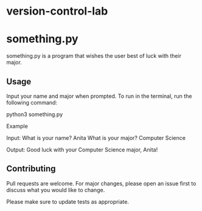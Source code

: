 # version-control-lab

# something.py

something.py is a program that wishes the user best of luck with their major.

## Usage

Input your name and major when prompted. To run in the terminal, run the following command: 

python3 something.py

Example 

Input:
What is your name?
Anita
What is your major?
Computer Science

Output:
Good luck with your Computer Science major, Anita!

## Contributing

Pull requests are welcome. For major changes, please open an issue first
to discuss what you would like to change.

Please make sure to update tests as appropriate.
